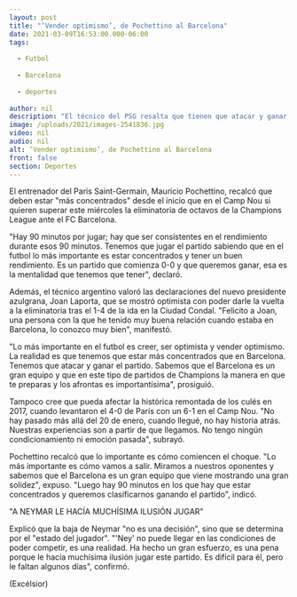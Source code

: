 ```yaml
---
layout: post
title: "‘Vender optimismo’, de Pochettino al Barcelona"
date: 2021-03-09T16:53:00.000-06:00
tags:
  
  - Futbol
  
  - Barcelona
  
  - deportes
  
author: nil
description: "El técnico del PSG resalta que tienen que atacar y ganar la vuelta contra los blaugranas"
image: /uploads/2021/images-2541836.jpg
video: nil
audio: nil
alt: ‘Vender optimismo’, de Pochettino al Barcelona
front: false
section: Deportes
---
```


El entrenador del Paris Saint-Germain, Mauricio Pochettino, recalcó que deben estar "más concentrados" desde el inicio que en el Camp Nou si quieren superar este miércoles la eliminatoria de octavos de la Champions League ante el FC Barcelona.

"Hay 90 minutos por jugar; hay que ser consistentes en el rendimiento durante esos 90 minutos. Tenemos que jugar el partido sabiendo que en el futbol lo más importante es estar concentrados y tener un buen rendimiento. Es un partido que comienza 0-0 y que queremos ganar, esa es la mentalidad que tenemos que tener", declaró.

Además, el técnico argentino valoró las declaraciones del nuevo presidente azulgrana, Joan Laporta, que se mostró optimista con poder darle la vuelta a la eliminatoria tras el 1-4 de la ida en la Ciudad Condal. "Felicito a Joan, una persona con la que he tenido muy buena relación cuando estaba en Barcelona, lo conozco muy bien", manifestó.

"Lo más importante en el futbol es creer, ser optimista y vender optimismo. La realidad es que tenemos que estar más concentrados que en Barcelona. Tenemos que atacar y ganar el partido. Sabemos que el Barcelona es un gran equipo y que en este tipo de partidos de Champions la manera en que te preparas y los afrontas es importantísima", prosiguió.

Tampoco cree que pueda afectar la histórica remontada de los culés en 2017, cuando levantaron el 4-0 de París con un 6-1 en el Camp Nou. "No hay pasado más allá del 20 de enero, cuando llegué, no hay historia atrás. Nuestras experiencias son a partir de que llegamos. No tengo ningún condicionamiento ni emoción pasada", subrayó.

Pochettino recalcó que lo importante es cómo comiencen el choque. "Lo más importante es cómo vamos a salir. Miramos a nuestros oponentes y sabemos que el Barcelona es un gran equipo que viene mostrando una gran solidez", expuso. "Luego hay 90 minutos en los que hay que estar concentrados y queremos clasificarnos ganando el partido", indicó.

"A NEYMAR LE HACÍA MUCHÍSIMA ILUSIÓN JUGAR"

Explicó que la baja de Neymar "no es una decisión", sino que se determina por el "estado del jugador". "'Ney' no puede llegar en las condiciones de poder competir, es una realidad. Ha hecho un gran esfuerzo, es una pena porque le hacía muchísima ilusión jugar este partido. Es difícil para él, pero le faltan algunos días", confirmó.

(Excélsior)